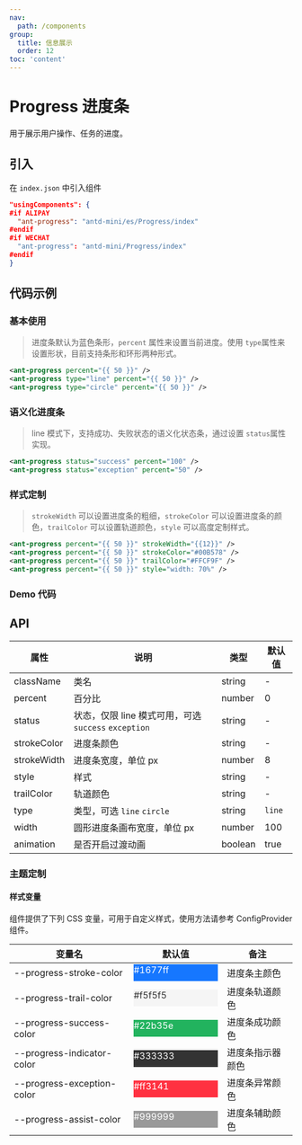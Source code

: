 ```yaml
---
nav:
  path: /components
group:
  title: 信息展示
  order: 12
toc: 'content'
---
```


# Progress 进度条

用于展示用户操作、任务的进度。

## 引入

在 `index.json` 中引入组件

```json
"usingComponents": {
#if ALIPAY
  "ant-progress": "antd-mini/es/Progress/index"
#endif
#if WECHAT
  "ant-progress": "antd-mini/Progress/index"
#endif
}
```

## 代码示例

### 基本使用

> 进度条默认为蓝色条形，`percent` 属性来设置当前进度。使用 `type`属性来设置形状，目前支持条形和环形两种形式。

```xml
<ant-progress percent="{{ 50 }}" />
<ant-progress type="line" percent="{{ 50 }}" />
<ant-progress type="circle" percent="{{ 50 }}" />
```

### 语义化进度条

> line 模式下，支持成功、失败状态的语义化状态条，通过设置 `status`属性实现。

```xml
<ant-progress status="success" percent="100" />
<ant-progress status="exception" percent="50" />
```

### 样式定制

> `strokeWidth` 可以设置进度条的粗细，`strokeColor` 可以设置进度条的颜色，`trailColor` 可以设置轨道颜色，`style` 可以高度定制样式。

```xml
<ant-progress percent="{{ 50 }}" strokeWidth="{{12}}" />
<ant-progress percent="{{ 50 }}" strokeColor="#00B578" />
<ant-progress percent="{{ 50 }}" trailColor="#FFCF9F" />
<ant-progress percent="{{ 50 }}" style="width: 70%" />
```

### Demo 代码

<code src='../../demo/pages/Progress/index'></code>

## API

| 属性        | 说明                                                 | 类型    | 默认值 |
| ----------- | ---------------------------------------------------- | ------- | ------ |
| className   | 类名                                                 | string  | -      |
| percent     | 百分比                                               | number  | 0      |
| status      | 状态，仅限 line 模式可用，可选 `success` `exception` | string  | -      |
| strokeColor | 进度条颜色                                           | string  | -      |
| strokeWidth | 进度条宽度，单位 px                                  | number  | 8      |
| style       | 样式                                                 | string  | -      |
| trailColor  | 轨道颜色                                             | string  | -      |
| type        | 类型，可选 `line` `circle`                           | string  | `line` |
| width       | 圆形进度条画布宽度，单位 px                          | number  | 100    |
| animation   | 是否开启过渡动画                                     | boolean | true   |

### 主题定制

#### 样式变量

组件提供了下列 CSS 变量，可用于自定义样式，使用方法请参考 ConfigProvider 组件。

| 变量名                     | 默认值                                                                                            | 备注             |
| -------------------------- | ------------------------------------------------------------------------------------------------- | ---------------- |
| --progress-stroke-color    | <div style="width: 150px; height: 30px; background-color: #1677ff; color: #ffffff;">#1677ff</div> | 进度条主颜色     |
| --progress-trail-color     | <div style="width: 150px; height: 30px; background-color: #f5f5f5; color: #333333;">#f5f5f5</div> | 进度条轨道颜色   |
| --progress-success-color   | <div style="width: 150px; height: 30px; background-color: #22b35e; color: #ffffff;">#22b35e</div> | 进度条成功颜色   |
| --progress-indicator-color | <div style="width: 150px; height: 30px; background-color: #333333; color: #ffffff;">#333333</div> | 进度条指示器颜色 |
| --progress-exception-color | <div style="width: 150px; height: 30px; background-color: #ff3141; color: #ffffff;">#ff3141</div> | 进度条异常颜色   |
| --progress-assist-color    | <div style="width: 150px; height: 30px; background-color: #999999; color: #ffffff;">#999999</div> | 进度条辅助颜色   |
